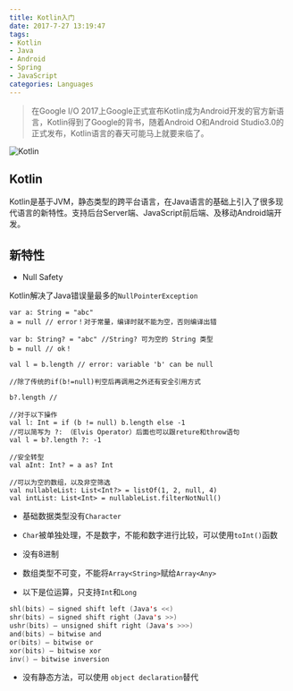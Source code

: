 ```yaml
---
title: Kotlin入门
date: 2017-7-27 13:19:47
tags:
- Kotlin
- Java
- Android
- Spring
- JavaScript
categories: Languages
---
```


> 在Google I/O 2017上Google正式宣布Kotlin成为Android开发的官方新语言，Kotlin得到了Google的背书，随着Android O和Android Studio3.0的正式发布，Kotlin语言的春天可能马上就要来临了。

![Kotlin](/blog/images/20170815_kotlin.png)

<!--more-->

## Kotlin

Kotlin是基于JVM，静态类型的跨平台语言，在Java语言的基础上引入了很多现代语言的新特性。支持后台Server端、JavaScript前后端、及移动Android端开发。

## 新特性

- Null Safety

Kotlin解决了Java错误量最多的`NullPointerException`

```
var a: String = "abc"
a = null // error！对于常量，编译时就不能为空，否则编译出错

var b: String? = "abc" //String? 可为空的 String 类型
b = null // ok！

val l = b.length // error: variable 'b' can be null

//除了传统的if(b!=null)判空后再调用之外还有安全引用方式

b?.length //

//对于以下操作
val l: Int = if (b != null) b.length else -1
//可以简写为 ?: （Elvis Operator）后面也可以跟reture和throw语句
val l = b?.length ?: -1

//安全转型
val aInt: Int? = a as? Int

//可以为空的数组，以及非空筛选
val nullableList: List<Int?> = listOf(1, 2, null, 4)
val intList: List<Int> = nullableList.filterNotNull()
```

- 基础数据类型没有`Character`

- `Char`被单独处理，不是数字，不能和数字进行比较，可以使用`toInt()`函数

- 没有8进制

- 数组类型不可变，不能将`Array<String>`赋给`Array<Any>`

- 以下是位运算，只支持`Int`和`Long`

```kotlin
shl(bits) – signed shift left (Java's <<)
shr(bits) – signed shift right (Java's >>)
ushr(bits) – unsigned shift right (Java's >>>)
and(bits) – bitwise and
or(bits) – bitwise or
xor(bits) – bitwise xor
inv() – bitwise inversion
```
- 没有静态方法，可以使用 `object declaration`替代
